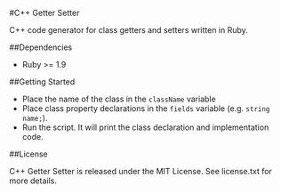 #C++ Getter Setter

C++ code generator for class getters and setters written in Ruby.

##Dependencies

* Ruby >= 1.9

##Getting Started

* Place the name of the class in the `className` variable
* Place class property declarations in the `fields` variable (e.g. `string name;`).
* Run the script. It will print the class declaration and implementation code.

##License

C++ Getter Setter is released under the MIT License. See license.txt for more details.